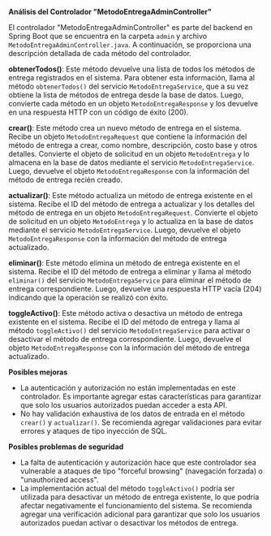 **Análisis del Controlador "MetodoEntregaAdminController"**

El controlador "MetodoEntregaAdminController" es parte del backend en Spring Boot que se encuentra en la carpeta `admin` y archivo `MetodoEntregaAdminController.java`. A continuación, se proporciona una descripción detallada de cada método del controlador.

**obtenerTodos()**: Este método devuelve una lista de todos los métodos de entrega registrados en el sistema. Para obtener esta información, llama al método `obtenerTodos()` del servicio `MetodoEntregaService`, que a su vez obtiene la lista de métodos de entrega desde la base de datos. Luego, convierte cada método en un objeto `MetodoEntregaResponse` y los devuelve en una respuesta HTTP con un código de éxito (200).

**crear()**: Este método crea un nuevo método de entrega en el sistema. Recibe un objeto `MetodoEntregaRequest` que contiene la información del método de entrega a crear, como nombre, descripción, costo base y otros detalles. Convierte el objeto de solicitud en un objeto `MetodoEntrega` y lo almacena en la base de datos mediante el servicio `MetodoEntregaService`. Luego, devuelve el objeto `MetodoEntregaResponse` con la información del método de entrega recién creado.

**actualizar()**: Este método actualiza un método de entrega existente en el sistema. Recibe el ID del método de entrega a actualizar y los detalles del método de entrega en un objeto `MetodoEntregaRequest`. Convierte el objeto de solicitud en un objeto `MetodoEntrega` y lo actualiza en la base de datos mediante el servicio `MetodoEntregaService`. Luego, devuelve el objeto `MetodoEntregaResponse` con la información del método de entrega actualizado.

**eliminar()**: Este método elimina un método de entrega existente en el sistema. Recibe el ID del método de entrega a eliminar y llama al método `eliminar()` del servicio `MetodoEntregaService` para eliminar el método de entrega correspondiente. Luego, devuelve una respuesta HTTP vacía (204) indicando que la operación se realizó con éxito.

**toggleActivo()**: Este método activa o desactiva un método de entrega existente en el sistema. Recibe el ID del método de entrega y llama al método `toggleActivo()` del servicio `MetodoEntregaService` para activar o desactivar el método de entrega correspondiente. Luego, devuelve el objeto `MetodoEntregaResponse` con la información del método de entrega actualizado.

**Posibles mejoras**

* La autenticación y autorización no están implementadas en este controlador. Es importante agregar estas características para garantizar que solo los usuarios autorizados puedan acceder a esta API.
* No hay validación exhaustiva de los datos de entrada en el método `crear()` y `actualizar()`. Se recomienda agregar validaciones para evitar errores y ataques de tipo inyección de SQL.

**Posibles problemas de seguridad**

* La falta de autenticación y autorización hace que este controlador sea vulnerable a ataques de tipo "forceful browsing" (navegación forzada) o "unauthorized access".
* La implementación actual del método `toggleActivo()` podría ser utilizada para desactivar un método de entrega existente, lo que podría afectar negativamente el funcionamiento del sistema. Se recomienda agregar una verificación adicional para garantizar que solo los usuarios autorizados puedan activar o desactivar los métodos de entrega.